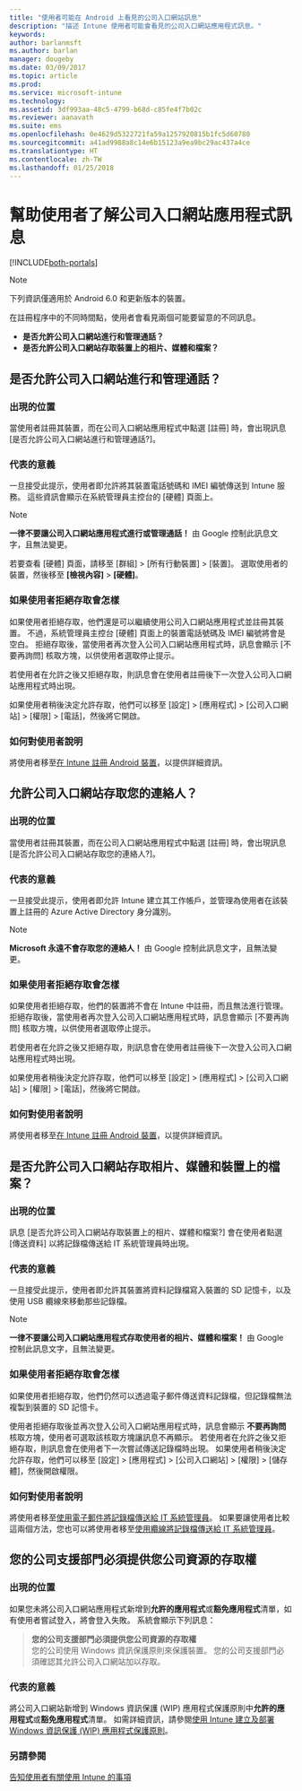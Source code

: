 ```yaml
---
title: "使用者可能在 Android 上看見的公司入口網站訊息"
description: "描述 Intune 使用者可能會看見的公司入口網站應用程式訊息。"
keywords: 
author: barlanmsft
ms.author: barlan
manager: dougeby
ms.date: 03/09/2017
ms.topic: article
ms.prod: 
ms.service: microsoft-intune
ms.technology: 
ms.assetid: 3df993aa-48c5-4799-b68d-c85fe4f7b02c
ms.reviewer: aanavath
ms.suite: ems
ms.openlocfilehash: 0e4629d5322721fa59a1257920815b1fc5d60780
ms.sourcegitcommit: a41ad9988a8c14e6b15123a9ea9bc29ac437a4ce
ms.translationtype: HT
ms.contentlocale: zh-TW
ms.lasthandoff: 01/25/2018
---
```

# <a name="help-end-users-understand-company-portal-app-messages"></a>幫助使用者了解公司入口網站應用程式訊息

[!INCLUDE[both-portals](./includes/note-for-both-portals.md)]

> [!NOTE]
> 下列資訊僅適用於 Android 6.0 和更新版本的裝置。

在註冊程序中的不同時間點，使用者會看見兩個可能要留意的不同訊息。

- __是否允許公司入口網站進行和管理通話？__
- __是否允許公司入口網站存取裝置上的相片、媒體和檔案？__

## <a name="allow-company-portal-to-make-and-manage-phone-calls"></a>是否允許公司入口網站進行和管理通話？

### <a name="where-it-appears"></a>出現的位置
當使用者註冊其裝置，而在公司入口網站應用程式中點選 [註冊] 時，會出現訊息 [是否允許公司入口網站進行和管理通話?]。

### <a name="what-it-means"></a>代表的意義
一旦接受此提示，使用者即允許將其裝置電話號碼和 IMEI 編號傳送到 Intune 服務。 這些資訊會顯示在系統管理員主控台的 [硬體] 頁面上。

> [!NOTE]
> **一律不要讓公司入口網站應用程式進行或管理通話！** 由 Google 控制此訊息文字，且無法變更。

若要查看 [硬體] 頁面，請移至 [群組] > [所有行動裝置] > [裝置]。 選取使用者的裝置，然後移至 **[檢視內容]** > **[硬體]**。

### <a name="what-happens-if-users-deny-access"></a>如果使用者拒絕存取會怎樣
如果使用者拒絕存取，他們還是可以繼續使用公司入口網站應用程式並註冊其裝置。 不過，系統管理員主控台 [硬體] 頁面上的裝置電話號碼及 IMEI 編號將會是空白。 拒絕存取後，當使用者再次登入公司入口網站應用程式時，訊息會顯示 [不要再詢問] 核取方塊，以供使用者選取停止提示。

若使用者在允許之後又拒絕存取，則訊息會在使用者註冊後下一次登入公司入口網站應用程式時出現。

如果使用者稍後決定允許存取，他們可以移至 [設定] > [應用程式] > [公司入口網站] > [權限] > [電話]，然後將它開啟。

### <a name="how-to-explain-this-to-your-users"></a>如何對使用者說明
將使用者移至[在 Intune 註冊 Android 裝置](/intune-user-help/enroll-your-device-in-intune-android)，以提供詳細資訊。

## <a name="allow-company-portal-to-access-your-contacts"></a>允許公司入口網站存取您的連絡人？

### <a name="where-it-appears"></a>出現的位置
當使用者註冊其裝置，而在公司入口網站應用程式中點選 [註冊] 時，會出現訊息 [是否允許公司入口網站存取您的連絡人?]。

### <a name="what-it-means"></a>代表的意義
一旦接受此提示，使用者即允許 Intune 建立其工作帳戶，並管理為使用者在該裝置上註冊的 Azure Active Directory 身分識別。

> [!NOTE]
> **Microsoft 永遠不會存取您的連絡人！** 由 Google 控制此訊息文字，且無法變更。

### <a name="what-happens-if-users-deny-access"></a>如果使用者拒絕存取會怎樣
如果使用者拒絕存取，他們的裝置將不會在 Intune 中註冊，而且無法進行管理。 拒絕存取後，當使用者再次登入公司入口網站應用程式時，訊息會顯示 [不要再詢問] 核取方塊，以供使用者選取停止提示。

若使用者在允許之後又拒絕存取，則訊息會在使用者註冊後下一次登入公司入口網站應用程式時出現。

如果使用者稍後決定允許存取，他們可以移至 [設定] > [應用程式] > [公司入口網站] > [權限] > [電話]，然後將它開啟。

### <a name="how-to-explain-this-to-your-users"></a>如何對使用者說明
將使用者移至[在 Intune 註冊 Android 裝置](/intune-user-help/enroll-your-device-in-intune-android)，以提供詳細資訊。

## <a name="allow-company-portal-to-access-photos-media-and-files-on-your-device"></a>是否允許公司入口網站存取相片、媒體和裝置上的檔案？

### <a name="where-it-appears"></a>出現的位置
訊息 [是否允許公司入口網站存取裝置上的相片、媒體和檔案?] 會在使用者點選 [傳送資料] 以將記錄檔傳送給 IT 系統管理員時出現。

### <a name="what-it-means"></a>代表的意義
一旦接受此提示，使用者即允許其裝置將資料記錄檔寫入裝置的 SD 記憶卡，以及使用 USB 纜線來移動那些記錄檔。   

> [!NOTE]
> **一律不要讓公司入口網站應用程式存取使用者的相片、媒體和檔案！** 由 Google 控制此訊息文字，且無法變更。

### <a name="what-happens-if-users-deny-access"></a>如果使用者拒絕存取會怎樣
如果使用者拒絕存取，他們仍然可以透過電子郵件傳送資料記錄檔，但記錄檔無法複製到裝置的 SD 記憶卡。

使用者拒絕存取後並再次登入公司入口網站應用程式時，訊息會顯示 **不要再詢問** 核取方塊，使用者可選取該核取方塊讓訊息不再顯示。 若使用者在允許之後又拒絕存取，則訊息會在使用者下一次嘗試傳送記錄檔時出現。 如果使用者稍後決定允許存取，他們可以移至 [設定] > [應用程式] > [公司入口網站] > [權限] > [儲存體]，然後開啟權限。


### <a name="how-to-explain-this-to-your-users"></a>如何對使用者說明
將使用者移至[使用電子郵件將記錄檔傳送給 IT 系統管理員](/intune-user-help/send-logs-to-your-it-admin-by-email-android)。 如果要讓使用者比較這兩個方法，您也可以將使用者移至[使用纜線將記錄檔傳送給 IT 系統管理員](/intune-user-help/send-logs-to-your-it-admin-by-cable-android)。

## <a name="your-company-support-needs-to-give-you-access-to-company-resources"></a>您的公司支援部門必須提供您公司資源的存取權

### <a name="where-it-appears"></a>出現的位置
如果您未將公司入口網站應用程式新增到**允許的應用程式**或**豁免應用程式**清單，如有使用者嘗試登入，將會登入失敗。 系統會顯示下列訊息：

> **您的公司支援部門必須提供您公司資源的存取權**  
> 您的公司使用 Windows 資訊保護原則來保護裝置。 您的公司支援部門必須確認其允許公司入口網站加以存取。

### <a name="what-it-means"></a>代表的意義

將公司入口網站新增到 Windows 資訊保護 (WIP) 應用程式保護原則中**允許的應用程式**或**豁免應用程式**清單。 如需詳細資訊，請參閱[使用 Intune 建立及部署 Windows 資訊保護 (WIP) 應用程式保護原則](/intune-classic/deploy-use/create-windows-information-protection-policy-with-intune)。

### <a name="see-also"></a>另請參閱
[告知使用者有關使用 Intune 的事項](end-user-educate.md)
